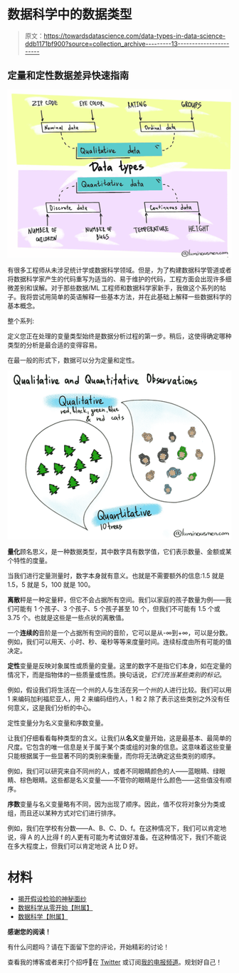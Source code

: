 # 数据科学中的数据类型

> 原文：<https://towardsdatascience.com/data-types-in-data-science-ddb1171bf900?source=collection_archive---------13----------------------->

## 定量和定性数据差异快速指南

![](img/bb6c3be33e1b920d5fc70726eaa66ea8.png)

有很多工程师从未涉足统计学或数据科学领域。但是，为了构建数据科学管道或者将数据科学家产生的代码重写为适当的、易于维护的代码，工程方面会出现许多细微差别和误解。对于那些数据/ML 工程师和数据科学家新手，我做这个系列的帖子。我将尝试用简单的英语解释一些基本方法，并在此基础上解释一些数据科学的基本概念。

整个系列:

定义您正在处理的变量类型始终是数据分析过程的第一步。稍后，这使得确定哪种类型的分析是最合适的变得容易。

在最一般的形式下，数据可以分为定量和定性。

![](img/45836da361c0495ab1db238a0be5447a.png)

**量化**顾名思义，是一种数据类型，其中数字具有数学值，它们表示数量、金额或某个特性的度量。

当我们进行定量测量时，数字本身就有意义。也就是不需要额外的信息:1.5 就是 1.5，5 就是 5，100 就是 100。

**离散**秤是一种定量秤，但它不会占据所有空间。我们以家庭的孩子数量为例——我们可能有 1 个孩子、3 个孩子、5 个孩子甚至 10 个，但我们不可能有 1.5 个或 3.75 个。也就是这些是一些点状的离散值。

一个**连续的**音阶是一个占据所有空间的音阶，它可以是从-∞到+∞，可以是分数。例如，我们可以用天、小时、秒、毫秒等等来度量时间。连续标度由所有可能的值决定。

**定性**变量是反映对象属性或质量的变量。这里的数字不是指它们本身，如在定量的情况下，而是指物体的一些质量或性质。换句话说，*它们充当某些类别的标记*。

例如，假设我们将生活在一个州的人与生活在另一个州的人进行比较。我们可以用 1 来编码加利福尼亚人，用 2 来编码纽约人，1 和 2 除了表示这些类别之外没有任何意义，这是我们分析的中心。

定性变量分为名义变量和序数变量。

让我们仔细看看每种类型的含义。让我们从**名义**变量开始，这是最基本、最简单的尺度。它包含的唯一信息是关于属于某个类或组的对象的信息。这意味着这些变量只能根据属于一些显著不同的类别来衡量，而你将无法确定这些类别的顺序。

例如，我们可以研究来自不同州的人，或者不同眼睛颜色的人——蓝眼睛、绿眼睛、棕色眼睛。这些都是名义变量——不管你的眼睛是什么颜色——这些值没有顺序。

**序数**变量与名义变量略有不同，因为出现了顺序。因此，值不仅将对象分为类或组，而且还以某种方式对它们进行排序。

例如，我们在学校有分数——A、B、C、D、f。在这种情况下，我们可以肯定地说，得 A 的人比得 f 的人更有可能为考试做好准备。在这种情况下，我们不能说在多大程度上，但我们可以肯定地说 A 比 D 好。

# 材料

*   [揭开假设检验的神秘面纱](https://luminousmen.com/post/demystifying-hypothesis-testing)
*   [数据科学从零开始【附属】](https://amzn.to/2M0Jy4r)
*   [数据科学【附属】](https://amzn.to/3sCQbdW)

**感谢您的阅读！**

有什么问题吗？请在下面留下您的评论，开始精彩的讨论！

查看我的博客或者来打个招呼👋在 [Twitter](https://twitter.com/luminousmen) 或订阅[我的电报频道](https://t.me/iamluminousmen)。规划好自己！